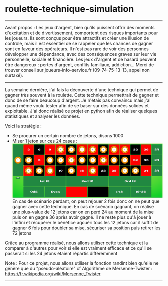 # roulette-technique-simulation

---------------------------------------------------------------------------------------------------

Avant propos : Les jeux d'argent, bien qu'ils puissent offrir des moments d'excitation et de divertissement, comportent des risques importants pour les joueurs. Ils sont conçus pour être attractifs et créer une illusion de contrôle, mais il est essentiel de se rappeler que les chances de gagner sont en faveur des opérateurs. Il n'est pas rare de voir des personnes développer une dépendance, avec des conséquences graves sur leur vie personnelle, sociale et financière. Les jeux d'argent et de hasard peuvent être dangereux : pertes d'argent, conflits familiaux, addiction… Merci de trouver conseil sur joueurs-info-service.fr (09-74-75-13-13, appel non surtaxé).

---------------------------------------------------------------------------------------------------

La semaine dernière, j'ai fais la découverte d'une technique qui permet de gagner très souvent à la roulette. Cette technique permettrait de gagner et donc de se faire beaucoup d'argent.
Je n'étais pas convaincu mais j'ai quand même voulu tester afin de se baser sur des données solides et exploitable.
J'ai donc réalisé ce projet en python afin de réaliser quelques statistiques et analyser les données.

Voici la stratégie :
- Se procurer un certain nombre de jetons, disons 1000
- Miser 1 jeton sur ces 24 cases : ![Schéma Roulette](assets/roulette.png)
En cas de scénario perdant, on peut rejouer 2 fois donc on ne peut que gagner avec cette technique.
En cas de scénario gagnant, on réalise une plus-value de 12 jetons car on en perd 24 au moment de la mise puis on en gagne 36 après avoir gagné. Il ne reste plus qu'à jouer à l'infini et récupérer le bénéfice aqcuéri tous les 12 jetons car il suffit de gagner 6 fois pour doubler sa mise, sécuriser sa position puis retirer les 72 jetons

Grâce au programme réalisé, nous allons utiliser cette technique et la comparer à d'autres pour voir si elle est vraiment efficace et ce qu'il se passerait si les 24 jetons étaient répartis différemment

Note : Pour ce projet, nous allons utiliser la fonction randint bien qu'elle ne génère que du "pseudo-aléatoire" cf Algorithme de Mersenne-Twister : https://fr.wikipedia.org/wiki/Mersenne_Twister

-------------------
